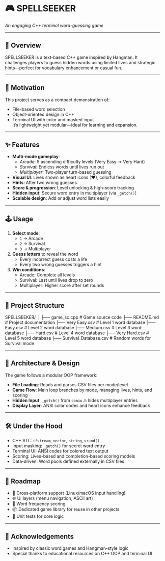# 🎮 SPELLSEEKER  
*An engaging C++ terminal word-guessing game*

---

## 📖 Overview  
SPELLSEEKER is a text-based C++ game inspired by Hangman. It challenges players to guess hidden words using limited lives and strategic hints—perfect for vocabulary enhancement or casual fun.

---

## 🎯 Motivation  
This project serves as a compact demonstration of:
- File-based word selection  
- Object-oriented design in C++  
- Terminal UI with color and masked input  
It’s lightweight yet modular—ideal for learning and expansion.

---

## ✨ Features  
- **Multi-mode gameplay**:  
  - *Arcade*: 5 ascending difficulty levels (Very Easy → Very Hard)  
  - *Survival*: Endless words until lives run out  
  - *Multiplayer*: Two-player turn-based guessing  
- **Visual UI**: Lives shown as heart icons (♥), colorful feedback  
- **Hints**: After two wrong guesses  
- **Score & progression**: Level unlocking & high-score tracking  
- **Hidden input**: Secure word entry in multiplayer (via `_getch()`)  
- **Scalable design**: Add or adjust word lists easily

---

## 🕹️ Usage  
1. **Select mode**:
   - `1` → Arcade  
   - `2` → Survival  
   - `3` → Multiplayer  
2. **Guess letters** to reveal the word  
   - Every incorrect guess costs a life  
   - Every two wrong guesses triggers a hint  
3. **Win conditions**:
   - Arcade: Complete all levels  
   - Survival: Last until lives drop to zero  
   - Multiplayer: Higher score after set rounds

---

## 📁 Project Structure  
SPELLSEEKER/
│
├── game_sc.cpp                # Game source code
├── README.md               # Project documentation
├── Very Easy.csv           # Level 1 word database
├── Easy.csv                # Level 2 word database
├── Medium.csv              # Level 3 word database
├── Hard.csv                # Level 4 word database
├── Very Hard.csv           # Level 5 word database
├── Survival_Database.csv   # Random words for Survival mode


---

## 🧩 Architecture & Design  
The game follows a modular OOP framework:
- **File Loading**: Reads and parses CSV files per mode/level  
- **Game Flow**: Main loop branches by mode, managing lives, hints, and scoring  
- **Hidden Input**: `_getch()` from `conio.h` hides multiplayer entries  
- **Display Layer**: ANSI color codes and heart icons enhance feedback

---

## 🛠️ Under the Hood  
* C++ STL: `ifstream`, `vector`, `string`, `srand()`  
* Input masking: `_getch()` for secret word entry  
* Terminal UI: ANSI codes for colored text output  
* Scoring: Lives-based and completion-based scoring models  
* Data-driven: Word pools defined externally in CSV files

---

## 🔭 Roadmap  
- 🎨 Cross-platform support (Linux/macOS input handling)  
- 🌐 UI layers (menu navigation, ASCII art)  
- 🌟 Word frequency scoring  
- 📦 Dedicated game library for reuse in other projects  
- 🧪 Unit tests for core logic

---

## 🤝 Acknowledgements  
- Inspired by classic word games and Hangman-style logic  
- Special thanks to educational resources on C++ OOP and terminal UI


